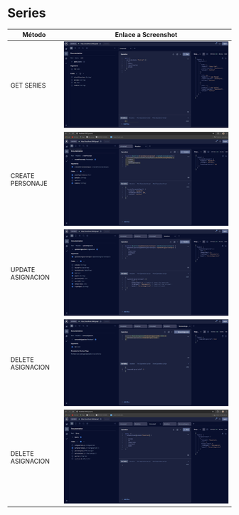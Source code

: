 # Series

| Método | Enlace a Screenshot |
| ------ | ------------------- |
| GET SERIES   | ![GET Screenshot](https://github.com/JonathanVera18/Web2Practica/blob/master/Practica%207/series/Screens/Screenshot%202024-06-25%20174401.png) |
| CREATE PERSONAJE | ![POST Screenshot](https://github.com/JonathanVera18/Web2Practica/blob/master/Practica%207/series/Screens/Screenshot%202024-06-25%20174746.png) |
| UPDATE ASIGNACION | ![PATCH Screenshot](https://github.com/JonathanVera18/Web2Practica/blob/master/Practica%207/series/Screens/Screenshot%202024-06-25%20175548.png) |
| DELETE ASIGNACION | ![DELETE Screenshot 1](https://github.com/JonathanVera18/Web2Practica/blob/master/Practica%207/series/Screens/Screenshot%202024-06-25%20180520.png) |
| DELETE ASIGNACION | ![DELETE Screenshot 2](https://github.com/JonathanVera18/Web2Practica/blob/master/Practica%207/series/Screens/Screenshot%202024-06-25%20180557.png) |


